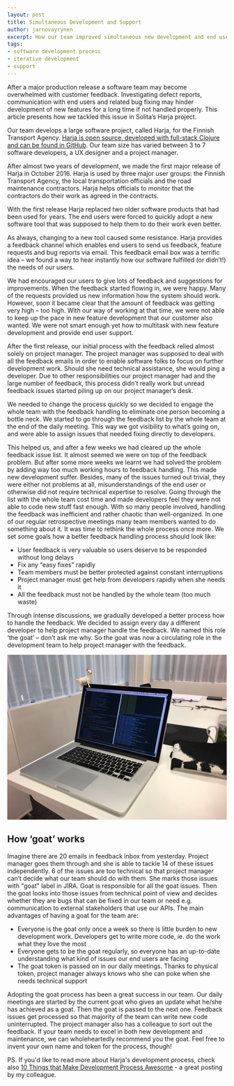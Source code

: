 ```yaml
---
layout: post
title: Simultaneous Development and Support
author: jarnovayrynen
excerpt: How our team improved simultaneous new development and end user support
tags:
- software development process
- iterative development
- support
---
```


After a major production release a software team may become overwhelmed with customer feedback. Investigating defect reports, communication with end users and related bug fixing may hinder development of new features for a long time if not handled properly. This article presents how we tackled this issue in Solita’s Harja project.



Our team develops a large software project, called Harja, for the Finnish Transport Agency. [Harja is open source, developed with full-stack Clojure and can be found in GitHub](https://github.com/finnishtransportagency/harja). Our team size has varied between 3 to 7 software developers, a UX designer and a project manager.

After almost two years of development, we made the first major release of Harja in October 2016. Harja is used by three major user groups: the Finnish Transport Agency, the local transportation officials and the road maintenance contractors. Harja helps officials to monitor that the contractors do their work as agreed in the contracts.

With the first release Harja replaced two older software products that had been used for years. The end users were forced to quickly adopt a new software tool that was supposed to help them to do their work even better.

As always, changing to a new tool caused some resistance. Harja provides a feedback channel which enables end users to send us feedback, feature requests and bug reports via email. This feedback email box was a terrific idea – we found a way to hear instantly how our software fulfilled (or didn’t!) the needs of our users.

We had encouraged our users to give lots of feedback and suggestions for improvements. When the feedback started flowing in, we were happy. Many of the requests provided us new information how the system should work. However, soon it became clear that the amount of feedback was getting very high – too high. With our way of working at that time, we were not able to keep up the pace in new feature development that our customer also wanted. We were not smart enough yet how to multitask with new feature development and provide end user support.

After the first release, our initial process with the feedback relied almost solely on project manager. The project manager was supposed to deal with all the feedback emails in order to enable software folks to focus on further development work. Should she need technical assistance, she would ping a developer. Due to other responsibilities our project manager had and the large number of feedback, this process didn’t really work but unread feedback issues started piling up on our project manager’s desk. 

We needed to change the process quickly so we decided to engage the whole team with the feedback handling to eliminate one person becoming a bottle neck. We started to go through the feedback list by the whole team at the end of the daily meeting. This way we got visibility to what’s going on, and were able to assign issues that needed fixing directly to developers.

This helped us, and after a few weeks we had cleared up the whole feedback issue list. It almost seemed we were on top of the feedback problem. But after some more weeks we learnt we had solved the problem by adding way too much working hours to feedback handling. This made new development suffer. Besides, many of the issues turned out trivial, they were either not problems at all, misunderstandings of the end user or otherwise did not require technical expertise to resolve. Going through the list with the whole team cost time and made developers feel they were not able to code new stuff fast enough. With so many people involved, handling the feedback was inefficient and rather chaotic than well-organized. In one of our regular retrospective meetings many team members wanted to do something about it. It was time to rethink the whole process once more. We set some goals how a better feedback handling process should look like:

*	User feedback is very valuable so users deserve to be responded without long delays
*	Fix any “easy fixes” rapidly
*	Team members must be better protected against constant interruptions
*	Project manager must get help from developers rapidly when she needs it
*	All the feedback must not be handled by the whole team (too much waste)

Through intense discussions, we gradually developed a better process how to handle the feedback. We decided to assign every day a different developer to help project manager handle the feedback. We named this role ‘the goat’ – don’t ask me why. So the goat was now a circulating role in the development team to help project manager with the feedback.

![Goat](/img/simultaneous-development-and-support/goat.png)


## How ‘goat’ works

Imagine there are 20 emails in feedback inbox from yesterday. Project manager goes them through and she is able to tackle 14 of these issues independently. 6 of the issues are too technical so that project manager can’t decide what our team should do with them. She marks those issues with "goat" label in JIRA. Goat is responsible for all the goat issues. Then the goat looks into those issues from technical point of view and decides whether they are bugs that can be fixed in our team or need e.g. communication to external stakeholders that use our APIs. The main advantages of having a goat for the team are:

*	Everyone is the goat only once a week so there is little burden to new development work. Developers get to write more code, ie. do the work what they love the most
*	Everyone gets to be the goat regularly, so everyone has an up-to-date understanding what kind of issues our end users are facing
*	The goat token is passed on in our daily meetings. Thanks to physical token, project manager always knows who she can poke when she needs technical support

Adopting the goat process has been a great success in our team. Our daily meetings are started by the current goat who gives an update what he/she has achieved as a goat. Then the goat is passed to the next one. Feedback issues get processed so that majority of the team can write new code uninterrupted. The project manager also has a colleague to sort out the feedback. If your team needs to excel in both new development and maintenance, we can wholeheartedly recommend you the goat. Feel free to invent your own name and token for the process, though!

PS. If you'd like to read more about Harja's development process, check also [10 Things that Make Development Process Awesome](http://dev.solita.fi/2016/07/04/10-things-that-make-development-process-awesome.html) - a great posting by my colleague.
